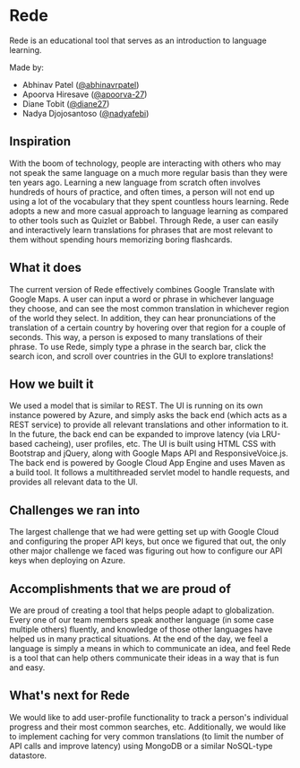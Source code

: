 # Rede

Rede is an educational tool that serves as an introduction to language learning.

Made by:
* Abhinav Patel ([@abhinavrpatel](https://github.com/abhinavrpatel))
* Apoorva Hiresave ([@apoorva-27](https://github.com/apoorva-27))
* Diane Tobit ([@diane27](https://github.com/diane27))
* Nadya Djojosantoso ([@nadyafebi](https://github.com/nadyafebi))

## Inspiration
With the boom of technology, people are interacting with others who may not speak the same language on a much more regular basis than they were ten years ago. Learning a new language from scratch often involves hundreds of hours of practice, and often times, a person will not end up using a lot of the vocabulary that they spent countless hours learning. Rede adopts a new and more casual approach to language learning as compared to other tools such as Quizlet or Babbel. Through Rede, a user can easily and interactively learn translations for phrases that are most relevant to them without spending hours memorizing boring flashcards.

## What it does
The current version of Rede effectively combines Google Translate with Google Maps. A user can input a word or phrase in whichever language they choose, and can see the most common translation in whichever region of the world they select. In addition, they can hear pronunciations of the translation of a certain country by hovering over that region for a couple of seconds. This way, a person is exposed to many translations of their phrase. To use Rede, simply type a phrase in the search bar, click the search icon, and scroll over countries in the GUI to explore translations!

## How we built it
We used a model that is similar to REST. The UI is running on its own instance powered by Azure, and simply asks the back end (which acts as a REST service) to provide all relevant translations and other information to it. In the future, the back end can be expanded to improve latency (via LRU-based cacheing), user profiles, etc. The UI is built using HTML CSS with Bootstrap and jQuery, along with Google Maps API and ResponsiveVoice.js. The back end is powered by Google Cloud App Engine and uses Maven as a build tool. It follows a multithreaded servlet model to handle requests, and provides all relevant data to the UI.

## Challenges we ran into
The largest challenge that we had were getting set up with Google Cloud and configuring the proper API keys, but once we figured that out, the only other major challenge we faced was figuring out how to configure our API keys when deploying on Azure.

## Accomplishments that we are proud of
We are proud of creating a tool that helps people adapt to globalization. Every one of our team members speak another language (in some case multiple others) fluently, and knowledge of those other languages have helped us in many practical situations. At the end of the day, we feel a language is simply a means in which to communicate an idea, and feel Rede is a tool that can help others communicate their ideas in a way that is fun and easy.

## What's next for Rede
We would like to add user-profile functionality to track a person's individual progress and their most common searches, etc. Additionally, we would like to implement caching for very common translations (to limit the number of API calls and improve latency) using MongoDB or a similar NoSQL-type datastore.
